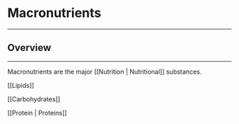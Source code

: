 # Macronutrients
___
## Overview
---
Macronutrients are the major [[Nutrition | Nutritional]] substances.

[[Lipids]]

[[Carbohydrates]]

[[Protein | Proteins]]
